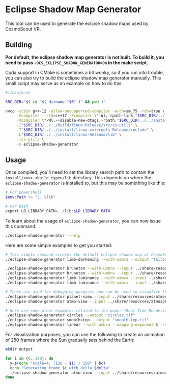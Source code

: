 <!--
SPDX-FileCopyrightText: German Aerospace Center (DLR) <cosmoscout@dlr.de>
SPDX-License-Identifier: CC-BY-4.0
 -->

# Eclipse Shadow Map Generator

This tool can be used to generate the eclipse shadow maps used by CosmoScout VR.

## Building

**Per default, the eclipse shadow map generator is not built.
To build it, you need to pass `-DCS_ECLIPSE_SHADOW_GENERATOR=On` in the make script.**

Cuda support in CMake is sometimes a bit wonky, so if you run into trouble, you can also try to build the eclipse shadow map generator manually.
This small script may serve as an example on how to do this:

```bash
#!/bin/bash

SRC_DIR="$( cd "$( dirname "$0" )" && pwd )"

nvcc -ccbin g++-12 -allow-unsupported-compiler -arch=sm_75 -rdc=true \
     -Xcompiler --std=c++17 -Xcompiler \"-Wl,-rpath-link,"$SRC_DIR/../../install/linux-Release/lib"\" \
     -Xcompiler \"-Wl,--disable-new-dtags,-rpath,"$SRC_DIR/../../install/linux-Release/lib"\" "$SRC_DIR"/*.cu \
     -I"$SRC_DIR/../../build/linux-Release/src/cs-utils" \
     -I"$SRC_DIR/../../install/linux-externals-Release/include" \
     -L"$SRC_DIR/../../install/linux-Release/lib" \
     -lcs-utils \
     -o eclipse-shadow-generator
```

## Usage

Once compiled, you'll need to set the library search path to contain the `install/<os>-<build_type>/lib` directory.
This depends on where the `eclipse-shadow-generator` is installed to, but this may be something like this:

```powershell
# For powershell
$env:Path += ";..\lib"

# For bash
export LD_LIBRARY_PATH=../lib:$LD_LIBRARY_PATH
```

To learn about the usage of `eclipse-shadow-generator`, you can now issue this command:

```bash
./eclipse-shadow-generator --help
```

Here are some simple examples to get you started:

```bash
# This simple command creates the default eclipse shadow map of CosmoScout VR
./eclipse-shadow-generator limb-darkening --with-umbra --output "fallbackShadow.tif"

./eclipse-shadow-generator bruneton --with-umbra --input ../share/resources/atmosphere-data/earth/ --radius-occ 6370900 --radius-atmo 6451000 --sun-occ-dist 149600000000 --output "earthShadow.tif" --size 512
./eclipse-shadow-generator bruneton --with-umbra --input ../share/resources/atmosphere-data/mars/ --radius-occ 3389500 --radius-atmo 3469500 --sun-occ-dist 227900000000 --output "marsShadow.tif" --size 512
./eclipse-shadow-generator limb-luminance --with-umbra --input ../share/resources/atmosphere-data/earth/ --radius-occ 6370900 --radius-atmo 6451000 --sun-occ-dist 149600000000 --output "earthLimbLuminance.tif" --size 64
./eclipse-shadow-generator limb-luminance --with-umbra --input ../share/resources/atmosphere-data/mars/ --radius-occ 3389500 --radius-atmo 3469500 --sun-occ-dist 227900000000 --output "marsLimbLuminance.tif" --size 64

# These are used for debugging purposes and can be used to visualize the results of the atmosphere rendering.
./eclipse-shadow-generator planet-view --input ../share/resources/atmosphere-data/earth/ --exposure 0.00005 --x 0.5 --y 0.5 --fov 1 --size 1024
./eclipse-shadow-generator atmo-view --input ../share/resources/atmosphere-data/earth/ --with-umbra --exposure 0.00005 --x 0.2 --y 0.3 --size 1024

# Here are some other examples related to the paper "Real-Time Rendering of Eclipses without Incorporation of Atmospheric Effects"
./eclipse-shadow-generator circles --output "circles.tif"
./eclipse-shadow-generator smoothstep --output "smoothstep.tif"
./eclipse-shadow-generator linear --with-umbra --mapping-exponent 5 --output "linear_with_umbra.tif"
```

For visualization purposes, you can use the following to create an animation of 250 frames where the Sun gradually sets behind the Earth:

```bash
mkdir output

for i in {0..150}; do
  y=$(echo "scale=4; (150 - $i) / 150" | bc)
  echo "Generating frame $i with delta $delta"
  ./eclipse-shadow-generator atmo-view --input ../share/resources/atmosphere-data/earth/ --output "output/shadow_$i.tif" --exposure 0.00005 --x 0.3 --y $y --with-umbra --size 1024
done

```
